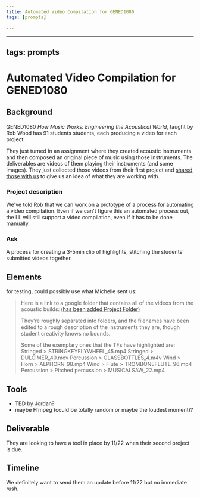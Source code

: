 ```yaml
---
title: Automated Video Compilation for GENED1080
tags: [prompts]

---
```


---
tags: prompts
---

# Automated Video Compilation for GENED1080

## Background
GENED1080 *How Music Works: Engineering the Acoustical World*, taught by Rob Wood has 91 students students, each producing a video for each project. 

They just turned in an assignment where they created acoustic instruments and then composed an original piece of music using those instruments. The deliverables are videos of them playing their instruments (and some images). They just collected those videos from their first project and [shared those with us](https://drive.google.com/drive/folders/1btGKfKk9NSV8_PVu16tc1xx4345y6cr2) to give us an idea of what they are working with.
### Project description
We've told Rob that we can work on a prototype of a process for automating a video compilation. Even if we can't figure this an automated process out, the LL will still support a video compilation, even if it has to be done manually.

### Ask
A process for creating a 3-5min clip of highlights, stitching the students' submitted videos together.

## Elements
for testing, could possibly use what Michelle sent us: 

> Here is a link to a google folder that contains all of the videos from the acoustic builds: [(has been added Project Folder)](https://drive.google.com/drive/folders/1btGKfKk9NSV8_PVu16tc1xx4345y6cr2)
> 
> They're roughly separated into folders, and the filenames have been edited to a rough description of the instruments they are, though student creativity knows no bounds.
> 
> Some of the exemplary ones that the TFs have highlighted are:
> Stringed > STRINGKEYFLYWHEEL_45.mp4
> Stringed > DULCIMER_40.mov
> Percussion > GLASSBOTTLES_4.m4v
> Wind > Horn > ALPHORN_98.mp4
> Wind > Flute > TROMBONEFLUTE_96.mp4
> Percussion > Pitched percussion > MUSICALSAW_22.mp4
 
## Tools
* TBD by Jordan?
* maybe Ffmpeg (could be totally random or maybe the loudest moment)?

## Deliverable
They are looking to have a tool in place by 11/22 when their second project is due.

## Timeline
We definitely want to send them an update before 11/22 but no immediate rush.